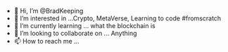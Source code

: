 - 👋 Hi, I’m @BradKeeping
- 👀 I’m interested in ...Crypto, MetaVerse, Learning to code #fromscratch
- 🌱 I’m currently learning ... what the blockchain is
- 💞️ I’m looking to collaborate on ... Anything
- 📫 How to reach me ... 

<!---
BradKeeping/BradKeeping is a ✨ special ✨ repository because its `README.md` (this file) appears on your GitHub profile.
You can click the Preview link to take a look at your changes.
--->
